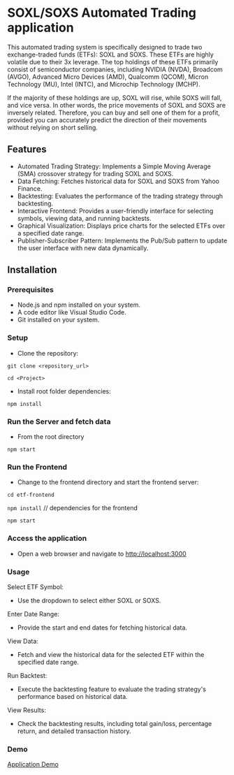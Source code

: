# SOXL/SOXS Automated Trading application

This automated trading system is specifically designed to trade two exchange-traded funds (ETFs): SOXL and SOXS. These ETFs are highly volatile due to their 3x leverage. The top holdings of these ETFs primarily consist of semiconductor companies, including NVIDIA (NVDA), Broadcom (AVGO), Advanced Micro Devices (AMD), Qualcomm (QCOM), Micron Technology (MU), Intel (INTC), and Microchip Technology (MCHP).

If the majority of these holdings are up, SOXL will rise, while SOXS will fall, and vice versa. In other words, the price movements of SOXL and SOXS are inversely related. Therefore, you can buy and sell one of them for a profit, provided you can accurately predict the direction of their movements without relying on short selling.

## Features

- Automated Trading Strategy: Implements a Simple Moving Average (SMA) crossover strategy for trading SOXL and SOXS.
- Data Fetching: Fetches historical data for SOXL and SOXS from Yahoo Finance.
- Backtesting: Evaluates the performance of the trading strategy through backtesting.
- Interactive Frontend: Provides a user-friendly interface for selecting symbols, viewing data, and running backtests.
- Graphical Visualization: Displays price charts for the selected ETFs over a specified date range.
- Publisher-Subscriber Pattern: Implements the Pub/Sub pattern to update the user interface with new data dynamically.

## Installation

### Prerequisites

- Node.js and npm installed on your system.
- A code editor like Visual Studio Code.
- Git installed on your system.

### Setup

- Clone the repository:

`git clone <repository_url>`

`cd <Project>`

- Install root folder dependencies:

`npm install`

### Run the Server and fetch data

- From the root directory

`npm start`

### Run the Frontend

- Change to the frontend directory and start the frontend server:

`cd etf-frontend`

`npm install` // dependencies for the frontend

`npm start`

### Access the application

- Open a web browser and navigate to <http://localhost:3000>

### Usage

 Select ETF Symbol:

- Use the dropdown to select either SOXL or SOXS.

 Enter Date Range:

- Provide the start and end dates for fetching historical data.

 View Data:

- Fetch and view the historical data for the selected ETF within the specified date range.

 Run Backtest:

- Execute the backtesting feature to evaluate the trading strategy's performance based on historical data.

 View Results:

- Check the backtesting results, including total gain/loss, percentage return, and detailed transaction history.

### Demo

[Application Demo](https://www.loom.com/share/ef116ccd1b5440e78bd01551af0e83ab?sid=d608e38d-9b75-4845-bbce-71d4c2b98cf5)
